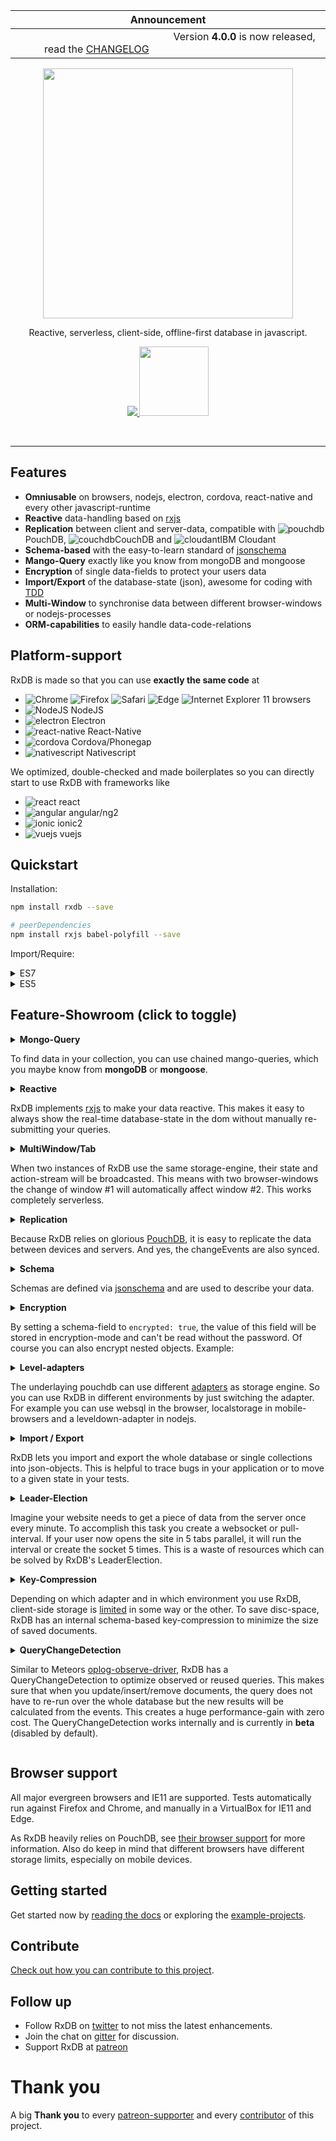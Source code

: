 

| Announcement                                                        |
| :--: |
| &emsp;&emsp;&emsp;&emsp;&emsp;&emsp;&emsp;&emsp;&emsp;&emsp;&emsp;&emsp;&emsp;&emsp;&emsp; Version **4.0.0** is now released, read the [CHANGELOG](./CHANGELOG.md#400-may-5-2017) &emsp;&emsp;&emsp;&emsp;&emsp;&emsp;&emsp;&emsp;&emsp;&emsp;&emsp;&emsp;&emsp;&emsp; |


<p align="center">
  <a href="https://github.com/pubkey/rxdb">
    <img src="https://cdn.rawgit.com/pubkey/rxdb/ba7c9b80/docs/files/logo/logo_text.svg" width="400px" />
  </a>
</p>

<p align="center">
  Reactive, serverless, client-side, offline-first database in javascript.
</p>

<p align="center">
  <a href="https://gitter.im/pubkey/rxdb">
    <img src="https://camo.githubusercontent.com/55e37350129c6b1e6410f3f985e295a101361439/68747470733a2f2f696d672e736869656c64732e696f2f6769747465722f726f6f6d2f616d61726b2f67756e2e6a732e737667" />
  </a>
  <a href="https://twitter.com/rxdbjs">
    <img src="https://cdn.rawgit.com/pubkey/rxdb/4e7dd18f/docs/files/twitter_follow.png" width="111px" />
  </a>
<!--  <a href="https://www.patreon.com/rxdb">
    <img src="https://cdn.rawgit.com/pubkey/rxdb/4e7dd18f/docs/files/icons/patreon.png" width="111px" />
  </a>
-->

</p>


<br/>

---



## Features

* **Omniusable** on browsers, nodejs, electron, cordova, react-native and every other javascript-runtime
* **Reactive** data-handling based on [rxjs](https://github.com/ReactiveX/rxjs)
* **Replication** between client and server-data, compatible with ![pouchdb](docs/files/icons/pouchdb.png)PouchDB, ![couchdb](docs/files/icons/couchdb.png)CouchDB and ![cloudant](docs/files/icons/cloudant.png)IBM Cloudant
* **Schema-based** with the easy-to-learn standard of [jsonschema](http://json-schema.org/)
* **Mango-Query** exactly like you know from mongoDB and mongoose
* **Encryption** of single data-fields to protect your users data
* **Import/Export** of the database-state (json), awesome for coding with [TDD](https://en.wikipedia.org/wiki/Test-driven_development)
* **Multi-Window** to synchronise data between different browser-windows or nodejs-processes
* **ORM-capabilities** to easily handle data-code-relations

## Platform-support
RxDB is made so that you can use **exactly the same code** at
- ![Chrome](https://cdnjs.cloudflare.com/ajax/libs/browser-logos/39.2.2/chrome/chrome_24x24.png)
![Firefox](https://cdnjs.cloudflare.com/ajax/libs/browser-logos/39.2.2/firefox/firefox_24x24.png)
![Safari](https://cdnjs.cloudflare.com/ajax/libs/browser-logos/39.2.2/safari/safari_24x24.png)
![Edge](https://cdnjs.cloudflare.com/ajax/libs/browser-logos/39.2.2/edge/edge_24x24.png)
![Internet Explorer 11](https://cdnjs.cloudflare.com/ajax/libs/browser-logos/39.2.2/archive/internet-explorer_9-11/internet-explorer_9-11_24x24.png) browsers
- ![NodeJS](docs/files/icons/nodejs.png) NodeJS
- ![electron](docs/files/icons/electron.png) Electron
- ![react-native](docs/files/icons/react-native.png) React-Native
- ![cordova](docs/files/icons/cordova.png) Cordova/Phonegap
- ![nativescript](docs/files/icons/nativescript.png) Nativescript

We optimized, double-checked and made boilerplates so you can directly start to use RxDB with frameworks like

- ![react](docs/files/icons/react.png) react
- ![angular](docs/files/icons/angular.png) angular/ng2
- ![ionic](docs/files/icons/ionic.png) ionic2
- ![vuejs](docs/files/icons/vuejs.png) vuejs


## Quickstart

Installation:

```sh
npm install rxdb --save

# peerDependencies
npm install rxjs babel-polyfill --save
```

Import/Require:

<details>
  <summary>ES7</summary>

```javascript
import 'babel-polyfill'; //only needed when you dont have polyfills
import * as RxDB from 'rxdb';
const db = await RxDB.create({
    name: 'heroesdb',
    adapter: 'websql',
    password: 'myLongAndStupidPassword', // optional
    multiInstance: true                  // default: true
  });                                                       // create database

await db.collection({name: 'heroes', schema: mySchema});    // create collection
db.heroes.insert({ name: 'Bob' });                          // insert document
```
</details>

<details>
  <summary>ES5</summary>

```javascript
require('babel-polyfill'); //only needed when you dont have polyfills
var RxDB = require('rxdb');
RxDB.create({
    name: 'heroesdb',
    adapter: 'websql',
    password: 'myLongAndStupidPassword', // optional
    multiInstance: true                  // default: true
  })                                                                              // create database
  .then(function(db) {return db.collection({name: 'heroes', schema: mySchema});}) // create collection
  .then(function(collection) {collection.insert({name: 'Bob'});})                 // insert document
```
</details>

## Feature-Showroom (click to toggle)

<details>
<summary>
  <b>Mongo-Query</b>
  <p>

To find data in your collection, you can use chained mango-queries, which you maybe know from **mongoDB** or **mongoose**.
  </p>
</summary>

```javascript
myCollection
  .find()
  .where('name').ne('Alice')
  .where('age').gt(18).lt(67)
  .limit(10)
  .sort('-age')
  .exec().then( docs => {
    console.dir(docs);
  });
```
</details>

<details>
<summary>
  <b>Reactive</b>
  <p>

RxDB implements [rxjs](https://github.com/ReactiveX/rxjs) to make your data reactive.
This makes it easy to always show the real-time database-state in the dom without manually re-submitting your queries.</p>
</summary>

```javascript
db.heroes
  .find()
  .sort('name')
  .$ // <- returns observable of query
  .subscribe( docs => {
    myDomElement.innerHTML = docs
      .map(doc => '<li>' + doc.name + '</li>')
      .join();
  });
```
![reactive.gif](docs/files/reactive.gif)
</details>

<details>
<summary>
  <b>MultiWindow/Tab</b>
  <p>

When two instances of RxDB use the same storage-engine, their state and action-stream will be broadcasted.
This means with two browser-windows the change of window #1 will automatically affect window #2. This works completely serverless.
</p>
</summary>

![multiwindow.gif](docs/files/multiwindow.gif)
</details>

<details>
<summary>
  <b>Replication</b>
  <p>

Because RxDB relies on glorious [PouchDB](https://github.com/pouchdb/pouchdb), it is easy to replicate
the data between devices and servers. And yes, the changeEvents are also synced.</p>
</summary>

![sync.gif](docs/files/sync.gif)
</details>

<details>
<summary>
  <b>Schema</b>
  <p>

Schemas are defined via [jsonschema](http://json-schema.org/) and are used to describe your data.</p>
</summary>

```javascript
const mySchema = {
    title: "hero schema",
    version: 0,                 // <- incremental version-number
    description: "describes a simple hero",
    type: "object",
    properties: {
        name: {
            type: "string",
            primary: true       // <- this means: unique, required, string and will be used as '_id'
        },
        secret: {
            type: "string",
            encrypted: true     // <- this means that the value of this field is stored encrypted
        },
        skills: {
            type: "array",
            maxItems: 5,
            uniqueItems: true,
            item: {
                type: "object",
                properties: {
                    name: {
                        type: "string"
                    },
                    damage: {
                        type: "number"
                    }
                }
            }
        }
    },
    required: ["color"]
};
```
</details>

<details>
<summary>
  <b>Encryption</b>
  <p>

By setting a schema-field to `encrypted: true`, the value of this field will be stored in encryption-mode and can't be read without the password. Of course you can also encrypt nested objects. Example:</p>
</summary>

```json
"secret": {
  "type": "string",
  "encrypted": true
}
```
</details>


<details>
<summary>
  <b>Level-adapters</b>
  <p>

The underlaying pouchdb can use different <a href="https://pouchdb.com/adapters.html">adapters</a> as storage engine. So you can use RxDB in different environments by just switching the adapter.
For example you can use websql in the browser, localstorage in mobile-browsers and a leveldown-adapter in nodejs.</p>
</summary>

```js
// this requires the localstorage-adapter
RxDB.plugin(require('rxdb-adapter-localstorage'));
// this creates a database with the localstorage-adapter
const db = await RxDB.create('heroesDB', 'localstorage');
```

Some adapters you can use:
- [indexedDB](https://www.npmjs.com/package/pouchdb-adapter-idb)
- [localstorage](./plugins/adapter-localstorage/)
- [fruitdown](https://www.npmjs.com/package/pouchdb-adapter-fruitdown)
- [memory](https://www.npmjs.com/package/pouchdb-adapter-memory)
- [websql](https://www.npmjs.com/package/pouchdb-adapter-websql)
- [Or any leveldown-adapter](https://github.com/Level/levelup/wiki/Modules#storage-back-ends)
</details>

<details>
<summary>
  <b>Import / Export</b>
  <p>

RxDB lets you import and export the whole database or single collections into json-objects. This is helpful to trace bugs in your application or to move to a given state in your tests.</p>
</summary>

```js

// export a single collection
const jsonCol = await myCollection.dump();

// export the whole database
const jsonDB = await myDatabase.dump();

// import the dump to the collection
await emptyCollection.importDump(json);


// import the dump to the database
await emptyDatabase.importDump(json);
```
</details>

<details>
<summary>
  <b>Leader-Election</b>
  <p>

Imagine your website needs to get a piece of data from the server once every minute. To accomplish this task
you create a websocket or pull-interval. If your user now opens the site in 5 tabs parallel, it will run the interval
or create the socket 5 times. This is a waste of resources which can be solved by RxDB's LeaderElection.</p>
</summary>

```js
myRxDatabase.waitForLeadership()
  .then(() => {
      // this will only run when the instance becomes leader.
      mySocket = createWebSocket();
  });
```

In this example the leader is marked with the crown &#9819;

![reactive.gif](docs/files/leader-election.gif)
</details>

<details>
<summary>
  <b>Key-Compression</b>
  <p>

Depending on which adapter and in which environment you use RxDB, client-side storage is [limited](https://pouchdb.com/2014/10/26/10-things-i-learned-from-reading-and-writing-the-pouchdb-source.html) in some way or the other. To save disc-space, RxDB has an internal schema-based key-compression to minimize the size of saved documents.</p>
</summary>

Example:
```js

// when you save an object with big keys
await myCollection.insert({
  firstName: 'foo'
  lastName:  'bar'
  stupidLongKey: 5
});

// RxDB will internally transform it to
{
  '|a': 'foo'
  '|b':  'bar'
  '|c': 5
}

// so instead of 46 chars, the compressed-version has only 28
// the compression works internally, so you can of course still access values via the original key.names
console.log(myDoc.firstName);
// 'foo'
```
</details>


<details>
<summary>
  <b>QueryChangeDetection</b>
  <p>
    Similar to Meteors <a href="https://github.com/meteor/docs/blob/version-NEXT/long-form/oplog-observe-driver.md">oplog-observe-driver</a>,
    RxDB has a QueryChangeDetection to optimize observed or reused queries. This makes sure that when you update/insert/remove documents,
    the query does not have to re-run over the whole database but the new results will be calculated from the events. This creates a huge performance-gain
    with zero cost. The QueryChangeDetection works internally and is currently in <b>beta</b> (disabled by default).
  </p>
</summary>

### Use-Case-Example
Imagine you have a very big collection with many user-documents. At your page you want to display a toplist with users which have the most `points` and are currently logged in.
You create a query and subscribe to it.

```js
const query = usersCollection.find().where('loggedIn').eq(true).sort('points');
query.$.subscribe(users => {
    document.querySelector('body').innerHTML = users
        .reduce((prev, cur) => prev + cur.username+ '<br/>', '');
});
```

As you may detect, the query can take very long time to run, because you have thousands of users in the collection.
When a user now loggs of, the whole query will re-run over the database which takes again very long.

```js
anyUser.loggedIn = false;
await anyUser.save();
```

But not with the QueryChangeDetection enabled.
Now, when one user loggs of, it will calculate the new results from the current results plus the RxChangeEvent. This often can be done in-memory without making IO-requests to the storage-engine. The QueryChangeDetection not only works on subscribed queries, but also when you do multiple `.exec()`'s on the same query.

</details>

## Browser support

All major evergreen browsers and IE11 are supported. Tests automatically run against Firefox and Chrome, and manually in a VirtualBox for IE11 and Edge.

As RxDB heavily relies on PouchDB, see [their browser support](https://pouchdb.com/learn.html#browser_support) for more information. Also do keep in mind that different browsers have different storage limits, especially on mobile devices.

## Getting started

Get started now by [reading the docs](./docs/README.md) or exploring the [example-projects](./examples).

## Contribute
[Check out how you can contribute to this project](./docs/Contribute.md).

## Follow up
- Follow RxDB on [twitter](https://twitter.com/rxdbjs) to not miss the latest enhancements.
- Join the chat on [gitter](https://gitter.im/pubkey/rxdb) for discussion.
- Support RxDB at [patreon](https://www.patreon.com/rxdb)

# Thank you
A big **Thank you** to every [patreon-supporter](https://github.com/pubkey/rxdb/blob/master/SUPPORTER.md) and every [contributor](https://github.com/pubkey/rxdb/graphs/contributors) of this project.
